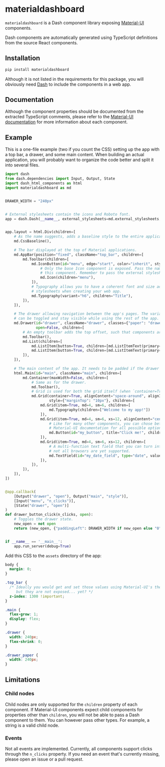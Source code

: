 # materialdashboard

`materialdashboard` is a Dash component library exposing [Material-UI](https://next.material-ui.com/) components.

Dash components are automatically generated using TypeScript definitions from the source React components.

## Installation

```bash
pip install materialdashboard
```

Although it is not listed in the requirements for this package, you will obviously need [Dash](https://dash.plotly.com/) to include the components in a web app.

## Documentation

Although the component properties should be documented from the extracted TypeScript comments, please refer to the [Material-UI documentation](https://next.material-ui.com/components/box/) for more information about each component.

## Example

This is a one-file example (two if you count the CSS) setting up the app with a top bar, a drawer, and some main content. When building an actual application, you will probably want to organize the code better and split it into several files.

```python
import dash
from dash.dependencies import Input, Output, State
import dash_html_components as html
import materialdashboard as md


DRAWER_WIDTH = "240px"


# External stylesheets contain the icons and Roboto font.
app = dash.Dash(__name__, external_stylesheets=md.external_stylesheets, suppress_callback_exceptions=True)


app.layout = html.Div(children=[
    # As the name suggests, adds a baseline style to the entire application.
    md.CssBaseline(),

    # The bar displayed at the top of Material applications.
    md.AppBar(position="fixed", className="top_bar", children=[
        md.Toolbar(children=[
            md.IconButton(id="menu", edge="start", color="inherit", style={"marginRight": "10px"}, children=[
                # Only the base Icon component is exposed. Pass the name of the icon you want to display as the child of
                # this component. Remember to pass the external stylesheets when creating your web app.
                md.Icon(children="menu"),
            ]),
            # Typography allows you to have a coherent font and size across your app. Remember to pass the external
            # stylesheets when creating your web app.
            md.Typography(variant="h6", children="Title"),
        ]),
    ]),

    # The drawer allowing navigation between the app's pages. The variant used here is `persistent`, meaning the drawer
    # can be toggled and stay visible while using the rest of the app.
    md.Drawer(id="drawer", className="drawer", classes={"paper": "drawer_paper"}, variant="persistent", anchor="left",
              open=False, children=[
        # An empty toolbar adds the top offset, such that components are not hidden behind the app bar.
        md.Toolbar(),
        md.List(children=[
            md.ListItem(button=True, children=[md.ListItemText(primary="First page")]),
            md.ListItem(button=True, children=[md.ListItemText(primary="Second page")]),
        ]),
    ]),

    # The main content of the app. It needs to be padded if the drawer is open.
    html.Main(id="main", className="main", children=[
        md.Container(maxWidth=False, children=[
            # Same as for the drawer.
            md.Toolbar(),
            # Grid is used for both the grid itself (when `container=True`) and child elements (when `item=True`).
            md.Grid(container=True, alignContent="space-around", alignItems="center", spacing=3,
                    style={"marginTop": "10px"}, children=[
                md.Grid(item=True, md=4, sm=6, children=[
                    md.Typography(children=["Welcome to my app!"])
                ]),
                md.Grid(item=True, md=4, sm=6, xs=12, alignContent="center", children=[
                    # Like for many other components, you can chose between several button variants. Check the
                    # Material-UI documentation for all possible options.
                    md.Button(id="my_button", title="Click me!", children=["Click me!"], variant="contained"),
                ]),
                md.Grid(item=True, md=4, sm=6, xs=12, children=[
                    # A multi-function text field that you can turn into a date selector for example. Unfortunately,
                    # not all browsers are yet supported.
                    md.TextField(id="my_date_field", type="date", value=""),
                ]),
            ]),
        ]),
    ]),
])


@app.callback(
    [Output("drawer", "open"), Output("main", "style")],
    [Input("menu", "n_clicks")],
    [State("drawer", "open")]
)
def drawer_button_click(n_clicks, open):
    # Toggles the drawer state.
    new_open = not open
    return (new_open, {"paddingLeft": DRAWER_WIDTH if new_open else "0"})


if __name__ == '__main__':
    app.run_server(debug=True)
```

Add this CSS to the `assets` directory of the app:

```css
body {
  margin: 0;
}

.top_bar {
  /* Ideally you would get and set those values using Material-UI's theme and style utilities,
     but they are not exposed... yet? */
  z-index: 1300 !important;
}

.main {
  flex-grow: 1;
  display: flex;
}

.drawer {
  width: 240px;
  flex-shrink: 0;
}

.drawer_paper {
  width: 240px;
}
```

## Limitations

### Child nodes

Child nodes are only supported for the `children` property of each component. If Material-UI components expect child components for properties other than `children`, you will not be able to pass a Dash component to them. You can however pass other types. For example, a string is a valid child node.

### Events

Not all events are implemented. Currently, all components support clicks through the `n_clicks` property. If you need an event that's currently missing, please open an issue or a pull request.
